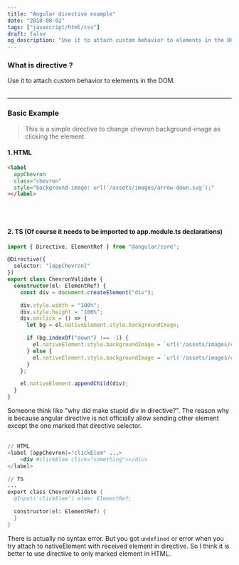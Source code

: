 ```yaml
---
title: "Angular directive example"
date: "2018-08-02"
tags: ["javascript/html/css"]
draft: false
og_description: "Use it to attach custom behavior to elements in the DOM."
---
```


### What is directive ?

Use it to attach custom behavior to elements in the DOM.
<br /><br /><hr>

### Basic Example

> This is a simple directive to change chevron background-image as clicking the element.

#### 1. HTML

```html
<label
  appChevron
  class="chevron"
  style="background-image: url('/assets/images/arrow-down.svg');"
></label>
```

<br /><br />

#### 2. TS (Of course it needs to be imported to app.module.ts declarations)

```typescript
import { Directive, ElementRef } from "@angular/core";

@Directive({
  selector: "[appChevron]"
})
export class ChevronValidate {
  constructor(el: ElementRef) {
    const div = document.createElement("div");

    div.style.width = "100%";
    div.style.height = "100%";
    div.onclick = () => {
      let bg = el.nativeElement.style.backgroundImage;

      if (bg.indexOf("down") !== -1) {
        el.nativeElement.style.backgroundImage = `url('/assets/images/chevron-up.svg')`;
      } else {
        el.nativeElement.style.backgroundImage = `url('/assets/images/chevron-down.svg')`;
      }
    };

    el.nativeElement.appendChild(div);
  }
}
```

Someone think like "why did make stupid div in directive?". The reason why is because angular directive is not officially allow sending other element except the one marked that directive selector.
<br /><br />

```s
// HTML
<label [appChevron]="clickElem" ...>
    <div #clickElem click="something"></div>
</label>

// TS
...
export class ChevronValidate {
  @Input('clickElem') elem: ElementRef;

  constructor(el: ElementRef) {
  }
}
```

There is actually no syntax error. But you got `undefined` or error when you try attach to nativeElement with received element in directive. So I think it is better to use directive to only marked element in HTML.
